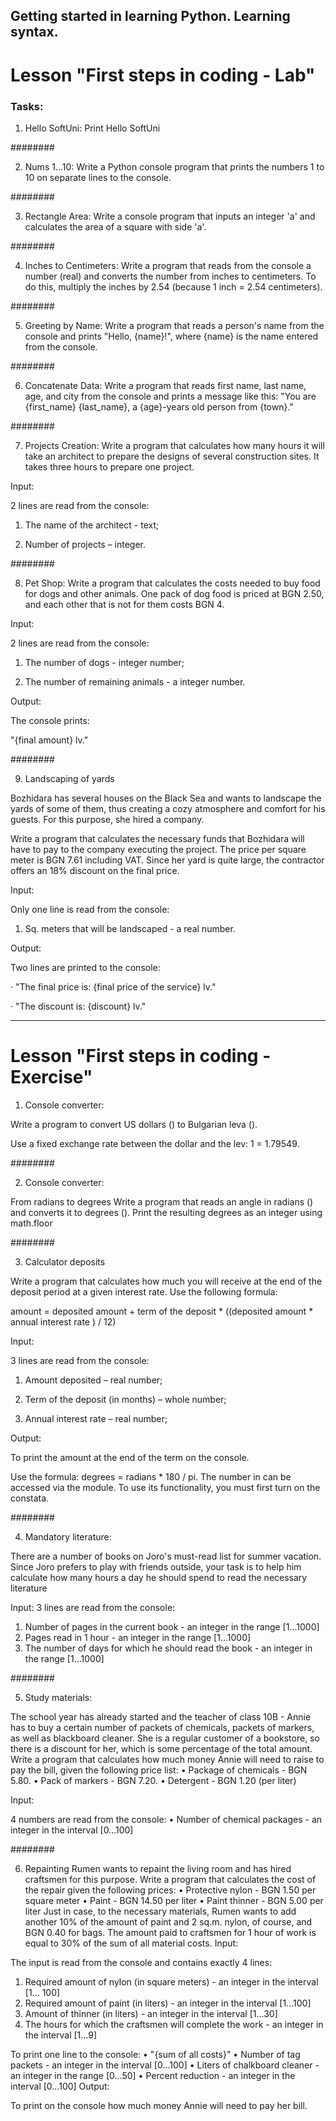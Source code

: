 ## Getting started in learning Python. Learning syntax.

# Lesson "First steps in coding - Lab"


### Tasks:

1. Hello SoftUni:
    Print Hello SoftUni

########

2. Nums 1...10:
    Write a Python console program that prints the numbers 1 to 10 on separate lines to the console.

########

3. Rectangle Area:
Write a console program that inputs an integer 'a' and calculates the area of a square with side 'a'.

########

4. Inches to Centimeters:
Write a program that reads from the console a number (real) and converts the number from inches to centimeters. To do this, multiply the inches by 2.54 (because 1 inch = 2.54 centimeters).

########

5. Greeting by Name:
Write a program that reads a person's name from the console and prints "Hello, {name}!", where {name} is the name entered from the console.

########

6. Concatenate Data:
Write a program that reads first name, last name, age, and city from the console and prints a message like this: "You are {first_name} {last_name}, a {age}-years old person from {town}."

########

7. Projects Creation:
Write a program that calculates how many hours it will take an architect to prepare the designs of several construction sites. It takes three hours to prepare one project.

Input:

2 lines are read from the console:

1. The name of the architect - text;

2. Number of projects – integer.

########

8. Pet Shop:
Write a program that calculates the costs needed to buy food for dogs and other animals. One pack of dog food is priced at BGN 2.50, and each other that is not for them costs BGN 4.

Input:

2 lines are read from the console:

1. The number of dogs - integer number;

2. The number of remaining animals - a integer number.

Output:

The console prints:

"{final amount} lv."

########

9. Landscaping of yards

Bozhidara has several houses on the Black Sea and wants to landscape the yards of some of them, thus creating a cozy atmosphere and comfort for his guests. For this purpose, she hired a company.

Write a program that calculates the necessary funds that Bozhidara will have to pay to the company executing the project. The price per square meter is BGN 7.61 including VAT. Since her yard is quite large, the contractor offers an 18% discount on the final price.

Input:

Only one line is read from the console:

1. Sq. meters that will be landscaped - a real number.

Output:

Two lines are printed to the console:

· "The final price is: {final price of the service} lv."

· "The discount is: {discount} lv."
___________________________________________________________________________________

# Lesson "First steps in coding - Exercise"

1. Console converter:

Write a program to convert US dollars () to Bulgarian leva ().

Use a fixed exchange rate between the dollar and the lev: 1 = 1.79549.

########

2. Console converter:
   
From radians to degrees Write a program that reads an angle in radians () and converts it to degrees (). Print the resulting degrees as an integer using math.floor

########

3. Calculator deposits

Write a program that calculates how much you will receive at the end of the deposit period at a given interest rate. Use the following formula:

amount = deposited amount + term of the deposit * ((deposited amount * annual interest rate ) / 12)

Input:

3 lines are read from the console:

1. Amount deposited – real number;

2. Term of the deposit (in months) – whole number;

3. Annual interest rate – real number;

Output:

To print the amount at the end of the term on the console.

Use the formula: degrees = radians * 180 / pi. The number in can be accessed via the module. To use its functionality, you must first turn on the constata.

########

4. Mandatory literature:
   
There are a number of books on Joro's must-read list for summer vacation. Since Joro prefers to play with friends outside, your task is to help him calculate how many hours a day he should spend to read the necessary literature

Input:
3 lines are read from the console:
 1. Number of pages in the current book - an integer in the range [1…1000]
 2. Pages read in 1 hour - an integer in the range [1…1000]
 3. The number of days for which he should read the book - an integer in the range [1…1000]

########

5. Study materials:
   
The school year has already started and the teacher of class 10B - Annie has to buy a certain number of packets of chemicals, packets of markers, as well as blackboard cleaner. She is a regular customer of a bookstore, so there is a discount for her, which is some percentage of the total amount. Write a program that calculates how much money Annie will need to raise to pay the bill, given the following price list:
 • Package of chemicals - BGN 5.80.
 • Pack of markers - BGN 7.20.
 • Detergent - BGN 1.20 (per liter)

Input:

4 numbers are read from the console:
 • Number of chemical packages - an integer in the interval [0...100]

 ########

 6. Repainting
Rumen wants to repaint the living room and has hired craftsmen for this purpose. Write a program that calculates the cost of the repair given the following prices:
 • Protective nylon - BGN 1.50 per square meter
 • Paint - BGN 14.50 per liter
 • Paint thinner - BGN 5.00 per liter
Just in case, to the necessary materials, Rumen wants to add another 10% of the amount of paint and 2 sq.m. nylon, of course, and BGN 0.40 for bags. The amount paid to craftsmen for 1 hour of work is equal to 30% of the sum of all material costs.
Input:

The input is read from the console and contains exactly 4 lines:
 1. Required amount of nylon (in square meters) - an integer in the interval [1... 100]
 2. Required amount of paint (in liters) - an integer in the interval [1…100]
 3. Amount of thinner (in liters) - an integer in the interval [1…30]
 4. The hours for which the craftsmen will complete the work - an integer in the interval [1…9]

To print one line to the console:
 • "{sum of all costs}"
 • Number of tag packets - an integer in the interval [0...100]
 • Liters of chalkboard cleaner - an integer in the range [0…50]
 • Percent reduction - an integer in the interval [0...100]
Output:

To print on the console how much money Annie will need to pay her bill.
